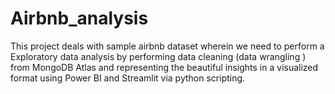 # Airbnb_analysis
This project deals with sample airbnb dataset wherein we need to perform a Exploratory data analysis by performing data cleaning (data wrangling ) from MongoDB Atlas and representing the beautiful insights in  a visualized format using Power BI and Streamlit via python scripting.
